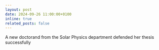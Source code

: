 ```yaml
---
layout: post
date: 2024-09-26 11:00:00+0100
inline: true
related_posts: false
---
```


A new doctorand from the Solar Physics department defended her thesis successfully

